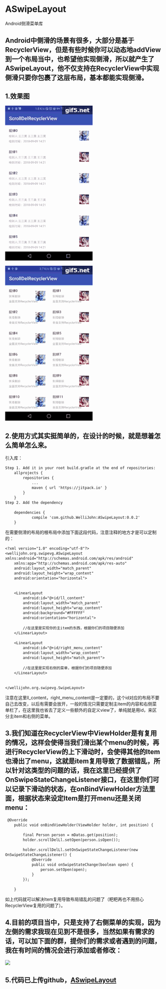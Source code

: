 # ASwipeLayout
Android侧滑菜单库

## Android中侧滑的场景有很多，大部分是基于RecyclerView，但是有些时候你可以动态地addView到一个布局当中，也希望他实现侧滑，所以就产生了ASwipeLayout，他不仅支持在RecyclerView中实现侧滑只要你包裹了这层布局，基本都能实现侧滑。
## 1.效果图
![single](https://github.com/WelliJohn/ASwipeLayout/blob/master/images/single_row.gif?raw=true)

![single](https://github.com/WelliJohn/ASwipeLayout/blob/master/images/two_rows.gif?raw=true)
## 2.使用方式其实挺简单的，在设计的时候，就是想着怎么简单怎么来。
引入库：
```
Step 1. Add it in your root build.gradle at the end of repositories:
	allprojects {
		repositories {
			...
			maven { url 'https://jitpack.io' }
		}
	}
Step 2. Add the dependency

	dependencies {
	        compile 'com.github.WelliJohn:ASwipeLayout:0.0.2'
	}
```
在需要侧滑的布局的根布局中添加下面这段代码，注意注释的地方才是可以定制的：
```
<?xml version="1.0" encoding="utf-8"?>
<wellijohn.org.swipevg.ASwipeLayout xmlns:android="http://schemas.android.com/apk/res/android"
    xmlns:app="http://schemas.android.com/apk/res-auto"
    android:layout_width="match_parent"
    android:layout_height="wrap_content"
    android:orientation="horizontal">


    <LinearLayout
        android:id="@+id/ll_content"
        android:layout_width="match_parent"
        android:layout_height="wrap_content"
        android:background="#FFFFFF"
        android:orientation="horizontal">

        //在这里是实现你的主item的东西，根据你们的项目随便添加
    </LinearLayout>

    <LinearLayout
        android:id="@+id/right_menu_content"
        android:layout_width="wrap_content"
        android:layout_height="match_parent">
 
        //在这里是实现右侧的菜单，根据你们的项目随便添加
    </LinearLayout>


</wellijohn.org.swipevg.SwipeLayout>

```
注意在这里ll_content，right_menu_content是一定要的，这个id对应的布局不要自己去改变，以后有需要会放开，一般的情况只需要定制主item的内容和右侧菜单栏了，在这里我也省去了定义一些额外的自定义view了，单纯就是用id，来区分主item和右侧的菜单。
## 3.我们知道在RecyclerView中ViewHolder是有复用的情况，这样会使得当我们滑出某个menu的时候，再进行RecyclerView的上下滑动时，会使得其他的Item也滑出了menu，这就是item复用导致了数据错乱，所以针对这类型的问题的话，我在这里已经提供了OnSwipeStateChangeListener接口，在这里你们可以记录下滑动的状态，在onBindViewHolder方法里面，根据状态来设定Item是打开menu还是关闭menu：
```
 @Override
    public void onBindViewHolder(ViewHolder holder, int position) {

        final Person person = mDatas.get(position);
        holder.scrollDelLl.setOpen(person.isOpen());

        holder.scrollDelLl.setOnSwipeStateChangeListener(new OnSwipeStateChangeListener() {
            @Override
            public void onSwipeStateChange(boolean open) {
                person.setOpen(open);
            }
        });

    }
```
如上代码就可以解决Item复用导致布局错乱的问题了（粑粑再也不用担心RecyclerView复用的问题了）。
## 4.目前的项目当中，只是支持了右侧菜单的实现，因为左侧的需求我现在见到不是很多，当然如果有需求的话，可以加下面的群，提你们的需求或者遇到的问题，我在有时间的情况会进行添加或者修改：
![](https://user-gold-cdn.xitu.io/2018/4/19/162dd9e2b739e06e?w=226&h=290&f=png&s=16623)
## 5.代码已上传github，[ASwipeLayout](https://github.com/WelliJohn/ASwipeLayout)
